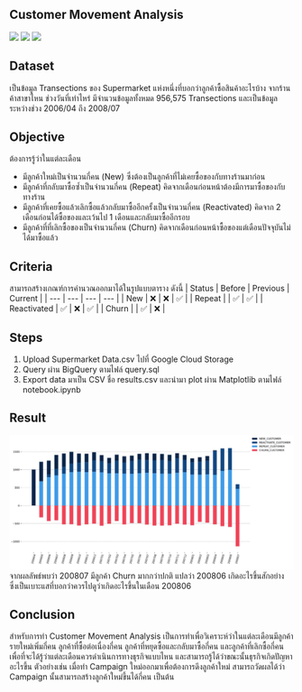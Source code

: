 ## Customer Movement Analysis
[![](https://img.shields.io/badge/-Google--Cloud--Storage-blue)](#) [![](https://img.shields.io/badge/-BigQuery-blue)](#) [![](https://img.shields.io/badge/-SQL-blue)](#) 

## Dataset
เป็นข้อมูล Transections ของ Supermarket แห่งหนึ่งที่บอกว่าลูกค้าซื้อสินค้าอะไรบ้าง จากร้านค้าสาขาไหน ช่วงวันที่เท่าไหร่ มีจำนวนข้อมูลทั้งหมด 956,575 Transections และเป็นข้อมูลระหว่างช่วง 2006/04 ถึง 2008/07

## Objective
ต้องการรู้ว่าในแต่ละเดือน
- มีลูกค้าใหม่เป็นจำนวนกี่คน (New) ซึ่งต้องเป็นลูกค้าที่ไม่เคยซื้อของกับทางร้านมาก่อน
- มีลูกค้าที่กลับมาซื้อซ้ำเป็นจำนวนกี่คน (Repeat) คิดจากเดือนก่อนหน้าต้องมีการมาซื้อของกับทางร้าน
- มีลูกค้าที่เคยซื้อแล้วเลิกซื้อแล้วกลับมาซื้ออีกครั้งเป็นจำนวนกี่คน (Reactivated) คิดจาก 2 เดือนก่อนได้ซื้อของและเว้นไป 1 เดือนและกลับมาซื้ออีกรอบ
- มีลูกค้าที่ที่เลิกซื้อของเป็นจำนวนกี่คน (Churn) คิดจากเดือนก่อนหน้าซื้อของแต่เดือนปัจจุบันไม่ได้มาซื้อแล้ว

## Criteria
สามารถสร้างเกณฑ์การคำนวณออกมาได้ในรูปแบบตาราง ดังนี้
| Status | Before | Previous | Current |
| --- | --- | --- | --- |
| New | ❌ | ❌ | ✅ |
| Repeat | | ✅ | ✅ |
| Reactivated | ✅ | ❌ | ✅ |
| Churn | | ✅ | ❌ |

## Steps
1. Upload Supermarket Data.csv ไปที่ Google Cloud Storage
2. Query ผ่าน BigQuery ตามไฟล์ query.sql
3. Export data มาเป็น CSV ชื่อ results.csv และนำมา plot ผ่าน Matplotlib ตามไฟล์ notebook.ipynb

## Result
![Customer Movement Result](./images/Customer_Movement_Result.JPG)
จากผลลัพธ์พบว่า 200807 มีลูกค้า Churn มากกว่าปกติ แปลว่า 200806 เกิดอะไรขึ้นสักอย่าง ซึ่งเป็นเบาะแสที่บอกว่าควรไปดูว่าเกิดอะไรขึ้นในเดือน 200806

## Conclusion
สำหรับการทำ Customer Movement Analysis เป็นการทำเพื่อวิเคราะห์ว่าในแต่ละเดือนมีลูกค้ารายใหม่เพิ่มกี่คน ลูกค้าที่ซื้อต่อเนื่องกี่คน ลูกค้าที่หยุดซื้อและกลับมาซื้อกี่คน และลูกค้าที่เลิกซื้อกี่คน เพื่อที่จะได้รู้ว่าแต่ละเดือนควรดำเนินการทางธุรกิจแบบไหน และสามารถรู้ได้ว่าขณะนั้นธุรกิจเกิดปัญหาอะไรขึ้น ตัวอย่างเช่น เมื่อทำ Campaign ใหม่ออกมาเพื่อต้องการดึงลูกค้าใหม่ สามารถวัดผลได้ว่า Campaign นั้นสามารถสร้างลูกค้าใหม่ขึ้นได้กี่คน เป็นต้น